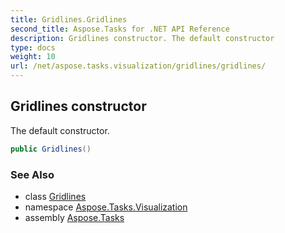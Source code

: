 ```yaml
---
title: Gridlines.Gridlines
second_title: Aspose.Tasks for .NET API Reference
description: Gridlines constructor. The default constructor
type: docs
weight: 10
url: /net/aspose.tasks.visualization/gridlines/gridlines/
---
```

## Gridlines constructor

The default constructor.

```csharp
public Gridlines()
```

### See Also

* class [Gridlines](../)
* namespace [Aspose.Tasks.Visualization](../../gridlines/)
* assembly [Aspose.Tasks](../../../)


